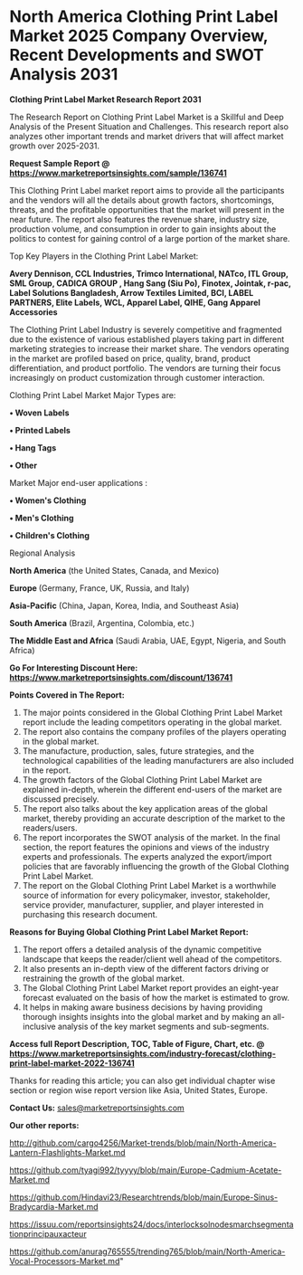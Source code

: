 # North America Clothing Print Label Market 2025 Company Overview, Recent Developments and SWOT Analysis 2031

<strong>Clothing Print Label Market Research Report 2031</strong>

The Research Report on Clothing Print Label Market is a Skillful and Deep Analysis of the Present Situation and Challenges. This research report also analyzes other important trends and market drivers that will affect market growth over 2025-2031.

<strong>Request Sample Report @ <a href=https://www.marketreportsinsights.com/sample/136741>https://www.marketreportsinsights.com/sample/136741</a></strong>

This Clothing Print Label market report aims to provide all the participants and the vendors will all the details about growth factors, shortcomings, threats, and the profitable opportunities that the market will present in the near future. The report also features the revenue share, industry size, production volume, and consumption in order to gain insights about the politics to contest for gaining control of a large portion of the market share.

Top Key Players in the Clothing Print Label Market:

<strong>Avery Dennison, CCL Industries, Trimco International, NATco, ITL Group, SML Group, CADICA GROUP , Hang Sang (Siu Po), Finotex, Jointak, r-pac, Label Solutions Bangladesh, Arrow Textiles Limited, BCI, LABEL PARTNERS, Elite Labels, WCL, Apparel Label, QIHE, Gang Apparel Accessories</strong>

The Clothing Print Label Industry is severely competitive and fragmented due to the existence of various established players taking part in different marketing strategies to increase their market share. The vendors operating in the market are profiled based on price, quality, brand, product differentiation, and product portfolio. The vendors are turning their focus increasingly on product customization through customer interaction.

Clothing Print Label Market Major Types are:

<strong>• Woven Labels

• Printed Labels

• Hang Tags

• Other</strong>

Market Major end-user applications :

<strong>• Women's Clothing

• Men's Clothing

• Children's Clothing</strong>

Regional Analysis

</u><strong><b>North America</b></strong> (the United States, Canada, and Mexico)

<strong><b>Europe </b></strong>(Germany, France, UK, Russia, and Italy)

<strong><b>Asia-Pacific</b></strong> (China, Japan, Korea, India, and Southeast Asia)

<strong><b>South America</b></strong> (Brazil, Argentina, Colombia, etc.)

<strong><b>The Middle East and Africa</b></strong> (Saudi Arabia, UAE, Egypt, Nigeria, and South Africa)

<strong>Go For Interesting Discount Here: <a href=https://www.marketreportsinsights.com/discount/136741>https://www.marketreportsinsights.com/discount/136741</a></strong>

<strong>Points Covered in The Report:</strong>
<ol>
  <li>The major points considered in the Global Clothing Print Label Market report include the leading competitors operating in the global market.</li>
  <li>The report also contains the company profiles of the players operating in the global market.</li>
  <li>The manufacture, production, sales, future strategies, and the technological capabilities of the leading manufacturers are also included in the report.</li>
  <li>The growth factors of the Global Clothing Print Label Market are explained in-depth, wherein the different end-users of the market are discussed precisely.</li>
  <li>The report also talks about the key application areas of the global market, thereby providing an accurate description of the market to the readers/users.</li>
  <li>The report incorporates the SWOT analysis of the market. In the final section, the report features the opinions and views of the industry experts and professionals. The experts analyzed the export/import policies that are favorably influencing the growth of the Global Clothing Print Label Market.</li>
  <li>The report on the Global Clothing Print Label Market is a worthwhile source of information for every policymaker, investor, stakeholder, service provider, manufacturer, supplier, and player interested in purchasing this research document.</li>
</ol>
<strong>Reasons for Buying Global Clothing Print Label Market Report:</strong>

<ol>
  <li>The report offers a detailed analysis of the dynamic competitive landscape that keeps the reader/client well ahead of the competitors.</li>
  <li>It also presents an in-depth view of the different factors driving or restraining the growth of the global market.</li>
  <li>The Global Clothing Print Label Market report provides an eight-year forecast evaluated on the basis of how the market is estimated to grow.</li>
  <li>It helps in making aware business decisions by having providing thorough insights insights into the global market and by making an all-inclusive analysis of the key market segments and sub-segments.</li>
</ol>
<strong>Access full Report Description, TOC, Table of Figure, Chart, etc. @ <a href=https://www.marketreportsinsights.com/industry-forecast/clothing-print-label-market-2022-136741>https://www.marketreportsinsights.com/industry-forecast/clothing-print-label-market-2022-136741</a></strong>


Thanks for reading this article; you can also get individual chapter wise section or region wise report version like Asia, United States, Europe.

<strong>Contact Us:</strong>
sales@marketreportsinsights.com

<strong>Our other reports:</strong>

<a href=http://github.com/cargo4256/Market-trends/blob/main/North-America-Lantern-Flashlights-Market.md>http://github.com/cargo4256/Market-trends/blob/main/North-America-Lantern-Flashlights-Market.md</a>

<a href=https://github.com/tyagi992/tyyyy/blob/main/Europe-Cadmium-Acetate-Market.md>https://github.com/tyagi992/tyyyy/blob/main/Europe-Cadmium-Acetate-Market.md</a>

<a href=https://github.com/Hindavi23/Researchtrends/blob/main/Europe-Sinus-Bradycardia-Market.md>https://github.com/Hindavi23/Researchtrends/blob/main/Europe-Sinus-Bradycardia-Market.md</a>

<a href=https://issuu.com/reportsinsights24/docs/interlocksolnodesmarchsegmentationprincipauxacteur>https://issuu.com/reportsinsights24/docs/interlocksolnodesmarchsegmentationprincipauxacteur</a>

<a href=https://github.com/anurag765555/trending765/blob/main/North-America-Vocal-Processors-Market.md>https://github.com/anurag765555/trending765/blob/main/North-America-Vocal-Processors-Market.md</a>"
